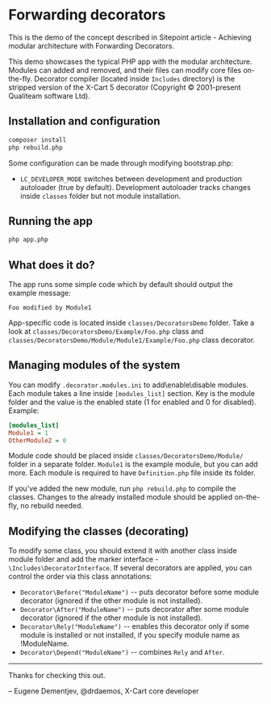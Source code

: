 # Forwarding decorators

This is the demo of the concept described in Sitepoint article - Achieving modular architecture with Forwarding Decorators.

This demo showcases the typical PHP app with the modular architecture. Modules can added and removed, and their files can modify core files on-the-fly. Decorator compiler (located inside `Includes` directory) is the stripped version of the X-Cart 5 decorator (Copyright © 2001-present Qualiteam software Ltd).

## Installation and configuration

```bash
composer install
php rebuild.php
```

Some configuration can be made through modifying bootstrap.php:

- `LC_DEVELOPER_MODE` switches between development and production autoloader (true by default). Development autoloader tracks changes inside `classes` folder but not module installation.

## Running the app

```bash
php app.php
```

## What does it do?

The app runs some simple code which by default should output the example message:

```
Foo modified by Module1
```

App-specific code is located inside `classes/DecoratorsDemo` folder. Take a look at `classes/DecoratorsDemo/Example/Foo.php` class and `classes/DecoratorsDemo/Module/Module1/Example/Foo.php` class decorator.

## Managing modules of the system

You can modify `.decorator.modules.ini` to add\enable\disable modules. Each module takes a line inside `[modules_list]` section. Key is the module folder and the value is the enabled state (1 for enabled and 0 for disabled). Example:

```ini
[modules_list]
Module1 = 1
OtherModule2 = 0
```

Module code should be placed inside `classes/DecoratorsDemo/Module/` folder in a separate folder. `Module1` is the example module, but you can add more. Each module is required to have `Definition.php` file inside its folder.

If you've added the new module, run `php rebuild.php` to compile the classes. Changes to the already installed module should be applied on-the-fly, no rebuild needed.

## Modifying the classes (decorating)

To modify some class, you should extend it with another class inside module folder and add the marker interface - `\Includes\DecoratorInterface`. If several decorators are applied, you can control the order via this class annotations:

- `Decorator\Before("ModuleName")` -- puts decorator before some module decorator (ignored if the other module is not installed).
- `Decorator\After("ModuleName")` -- puts decorator after some module decorator (ignored if the other module is not installed).
- `Decorator\Rely("ModuleName")` -- enables this decorator only if some module is installed or not installed, if you specify module name as !ModuleName.
- `Decorator\Depend("ModuleName")` -- combines `Rely` and `After`.

----------------------

Thanks for checking this out.

– Eugene Dementjev, @drdaemos, X-Cart core developer
